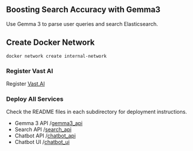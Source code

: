 ## Boosting Search Accuracy with Gemma3

Use Gemma 3 to parse user queries and search Elasticsearch.


## Create Docker Network
    docker network create internal-network

### Register Vast AI

Register [Vast.AI](https://cloud.vast.ai/?ref_id=179330)

### Deploy All Services

Check the README files in each subdirectory for deployment instructions.
- Gemma 3 API /[gemma3_api](gemma3_api/README.md)
- Search API /[search_api](search_api/README.md)
- Chatbot API /[chatbot_api](chatbot_api/README.md)
- Chatbot UI /[chatbot_ui](chatbot_ui/README.md)
